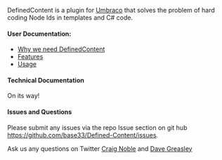 DefinedContent is a plugin for [Umbraco](http://www.umbraco.com) that solves the problem of hard coding Node Ids in templates and C# code.

#### User Documentation:
 - [Why we need DefinedContent](https://github.com/base33/Defined-Content/wiki/Why-we-need-DefinedContent)
 - [Features](https://github.com/base33/Defined-Content/wiki/Features)
 - [Usage](https://github.com/base33/Defined-Content/wiki/Usage)


#### Technical Documentation
On its way!


#### Issues and Questions
Please submit any issues via the repo Issue section on git hub https://github.com/base33/Defined-Content/issues. 

Ask us any questions on Twitter [Craig Noble](https://twitter.com/craignoble1989) and [Dave Greasley](https://twitter.com/D4veGreasley)
